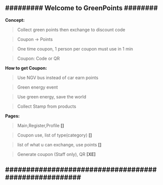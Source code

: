 ## ######### Welcome to GreenPoints ######## ##

**Concept:**
>Collect green points then exchange to discount code

>Coupon -> Points

>One time coupon, 1 person per coupon must use in 1 min

>Coupon: Code or QR


**How to get Coupon:**
>Use NGV bus instead of car earn points

>Green energy event

>Use green energy, save the world

>Collect Stamp from products


**Pages:**
>Main,Register,Profile **[]**

>Coupon use, list of type(category) **[]**

>list of what u can exchange, use points **[]**

>Generate coupon (Staff only), QR **[XE]**



## ###################################################### ##


